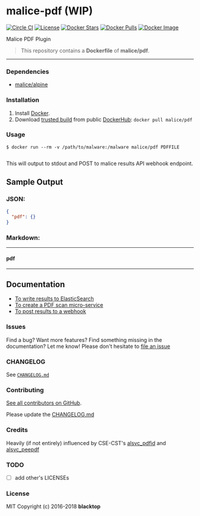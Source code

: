 # malice-pdf (WIP)

[![Circle CI](https://circleci.com/gh/malice-plugins/pdf.png?style=shield)](https://circleci.com/gh/malice-plugins/pdf) [![License](http://img.shields.io/:license-mit-blue.svg)](http://doge.mit-license.org) [![Docker Stars](https://img.shields.io/docker/stars/malice/pdf.svg)](https://hub.docker.com/r/malice/pdf/) [![Docker Pulls](https://img.shields.io/docker/pulls/malice/pdf.svg)](https://hub.docker.com/r/malice/pdf/) [![Docker Image](https://img.shields.io/badge/docker%20image-54.9MB-blue.svg)](https://hub.docker.com/r/malice/pdf/)

Malice PDF Plugin

> This repository contains a **Dockerfile** of **malice/pdf**.

---

### Dependencies

- [malice/alpine](https://hub.docker.com/r/malice/alpine/)

### Installation

1.  Install [Docker](https://www.docker.io/).
2.  Download [trusted build](https://hub.docker.com/r/malice/pdf/) from public [DockerHub](https://hub.docker.com): `docker pull malice/pdf`

### Usage

```
$ docker run --rm -v /path/to/malware:/malware malice/pdf PDFFILE
```

```bash

```

This will output to stdout and POST to malice results API webhook endpoint.

## Sample Output

### JSON:

```json
{
  "pdf": {}
}
```

### Markdown:

---

#### pdf

---

## Documentation

- [To write results to ElasticSearch](https://github.com/malice-plugins/pdf/blob/master/docs/elasticsearch.md)
- [To create a PDF scan micro-service](https://github.com/malice-plugins/pdf/blob/master/docs/web.md)
- [To post results to a webhook](https://github.com/malice-plugins/pdf/blob/master/docs/callback.md)

### Issues

Find a bug? Want more features? Find something missing in the documentation? Let me know! Please don't hesitate to [file an issue](https://github.com/malice-plugins/pdf/issues/new)

### CHANGELOG

See [`CHANGELOG.md`](https://github.com/malice-plugins/pdf/blob/master/CHANGELOG.md)

### Contributing

[See all contributors on GitHub](https://github.com/malice-plugins/pdf/graphs/contributors).

Please update the [CHANGELOG.md](https://github.com/malice-plugins/pdf/blob/master/CHANGELOG)

### Credits

Heavily (if not entirely) influenced by CSE-CST's [alsvc_pdfid](https://bitbucket.org/cse-assemblyline/alsvc_pdfid) and [alsvc_peepdf](https://bitbucket.org/cse-assemblyline/alsvc_peepdf)

### TODO

- [ ] add other's LICENSEs

### License

MIT Copyright (c) 2016-2018 **blacktop**
